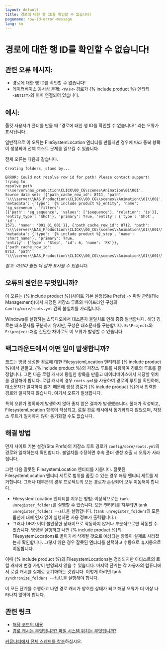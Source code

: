 ```yaml
---
layout: default
title: 경로에 대한 행 ID를 확인할 수 없습니다!
pagename: row-id-error-message
lang: ko
---
```


# 경로에 대한 행 ID를 확인할 수 없습니다!

## 관련 오류 메시지:

- 경로에 대한 행 ID를 확인할 수 없습니다!
- 데이터베이스 동시성 문제: `<PATH>` 경로가 {% include product %} 엔티티 `<ENTITY>`와 이미 연결되어 있습니다.

## 예시:

툴킷 사용자가 폴더를 만들 때 "경로에 대한 행 ID를 확인할 수 없습니다!" 라는 오류가 표시됩니다.

일반적으로 이 오류는 FileSystemLocation 엔티티를 만들지만 경우에 따라 중복 항목이 생성되어 전체 호스트 문제를 일으킬 수 있습니다.

전체 오류는 다음과 같습니다.

```
Creating folders, stand by...

ERROR: Could not resolve row id for path! Please contact support! trying to
resolve path '\\server\nas_production\CLICK\00_CG\scenes\Animation\01\001'.
Source data set: [{'path_cache_row_id': 8711, 'path':
'\\\\server\\NAS_Production\\CLICK\\00_CG\\scenes\\Animation\\01\\001',
'metadata': {'type': '{% include product %}_entity', 'name': 'sg_scenenum', 'filters':
[{'path': 'sg_sequence', 'values': ['$sequence'], 'relation': 'is'}],
'entity_type': 'Shot'}, 'primary': True, 'entity': {'type': 'Shot', 'id':
1571, 'name': '001_01_001'}}, {'path_cache_row_id': 8712, 'path':
'\\\\server\\NAS_Production\\CLICK\\00_CG\\scenes\\Animation\\01\\001\\Fx',
'metadata': {'type': '{% include product %}_step', 'name': 'short_name'}, 'primary': True,
'entity': {'type': 'Step', 'id': 6, 'name': 'FX'}}, {'path_cache_row_id':
8713, 'path':
'\\\\server\\NAS_Production\\CLICK\\00_CG\\scenes\\Animation\\01\\001\\Comp',
```
_참고: 이보다 훨씬 더 길게 표시될 수 있습니다._

## 오류의 원인은 무엇입니까?

이 오류는 {% include product %}(사이트 기본 설정(Site Prefs) -> 파일 관리(File Management))에서 지정된 저장소 루트와 파이프라인 구성의 c`onfig/core/roots.yml` 간의 불일치를 가리킵니다.

Windows를 실행하는 스튜디오에서 대소문자 불일치로 인해 종종 발생합니다. 해당 경로는 대소문자를 구분하지 않지만, 구성은 대소문자를 구분합니다. `E:\Projects`와 `E:\projects`처럼 간단한 차이로도 이 오류가 발생할 수 있습니다.

## 백그라운드에서 어떤 일이 발생합니까?

코드는 방금 생성한 경로에 대한 FilesystemLocation 엔티티를 {% include product %}에서 만들고, {% include product %}의 저장소 루트를 사용하여 경로의 루트를 결정합니다. 그런 다음 로컬 캐시에 동일한 항목을 만들고 데이터베이스에서 저장할 위치를 결정해야 합니다. 로컬 캐시의 경우 `roots.yml`을 사용하여 경로의 루트를 확인하며, 대소문자가 일치하지 않기 때문에 생성 경로가 {% include product %}에서 입력한 경로와 일치하지 않습니다. 여기서 오류가 발생합니다.

특히 오류가 명확하게 발생하지 않아 좋지 않은 결과가 발생했습니다. 폴더가 작성되고, FilesystemLocation 항목이 작성되고, 로컬 경로 캐시에서 동기화되지 않았으며, 저장소 루트가 일치하지 않아 동기화할 수도 없습니다.

## 해결 방법

먼저 사이트 기본 설정(Site Prefs)의 저장소 루트 경로가 `config/core/roots.yml`의 경로와 일치하는지 확인합니다. 불일치를 수정하면 후속 폴더 생성 호출 시 오류가 사라집니다.

그런 다음 잘못된 FilesystemLocation 엔티티를 지웁니다. 잘못된 FilesystemLocation 엔티티 세트로 범위를 좁힐 수 있는 경우 해당 엔티티 세트를 제거합니다. 그러나 대부분의 경우 프로젝트의 모든 경로가 손상되어 모두 이동해야 합니다.

- FilesystemLocation 엔티티를 지우는 방법: 이상적으로는 `tank unregister_folders`를 실행할 수 있습니다. 모든 엔티티를 지우려면 tank `unregister_folders --all`을 실행합니다. (`tank unregister_folders`의 모든 옵션에 대해 인자 없이 실행하면 사용 정보가 출력됩니다.)
- 그러나 DB가 이미 불안정한 상태이므로 작동하지 않거나 부분적으로만 작동할 수 있습니다. 명령을 실행하고 나면 {% include product %}의 FilesystemLocations로 돌아가서 삭제될 것으로 예상되는 항목이 실제로 사라졌는지 확인합니다. 그렇지 않은 경우 잘못된 엔티티를 선택하고 수동으로 휴지통으로 이동합니다.

이때 {% include product %}의 FilesystemLocations는 정리되지만 아티스트의 로컬 캐시에 변경 사항이 반영되지 않을 수 있습니다. 마지막 단계는 각 사용자의 컴퓨터에서 로컬 캐시를 실제로 동기화하는 것입니다. 이렇게 하려면 tank `synchronize_folders --full`을 실행해야 합니다.

이 모든 단계를 수행하고 나면 경로 캐시가 양호한 상태가 되고 해당 오류가 더 이상 나타나지 않아야 합니다.

## 관련 링크

- [해당 코드의 내용](https://github.com/shotgunsoftware/tk-core/blob/01bb9547cec19cc2a959858b09a8b349a388b56f/python/tank/path_cache.py#L491-L498)
- [경로 캐시는 무엇입니까? 파일 시스템 위치는 무엇입니까?](https://developer.shotgridsoftware.com/cbbf99a4/)

[커뮤니티에서 전체 스레드를 참조](https://community.shotgridsoftware.com/t/how-to-troubleshoot-folder-creation-errors/3578)하십시오.

